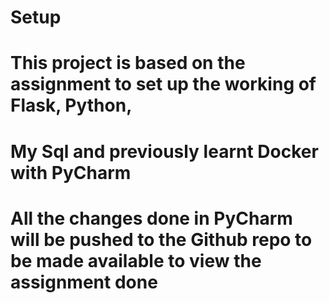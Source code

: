 # Setup
# This project is based on the assignment to set up the working of Flask, Python,

# My Sql and previously learnt Docker with PyCharm
# All the changes done in PyCharm will be pushed to the Github repo to be made available to view the assignment done
